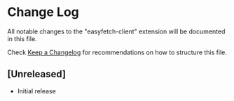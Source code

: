 # Change Log

All notable changes to the "easyfetch-client" extension will be documented in this file.

Check [Keep a Changelog](http://keepachangelog.com/) for recommendations on how to structure this file.

## [Unreleased]

- Initial release